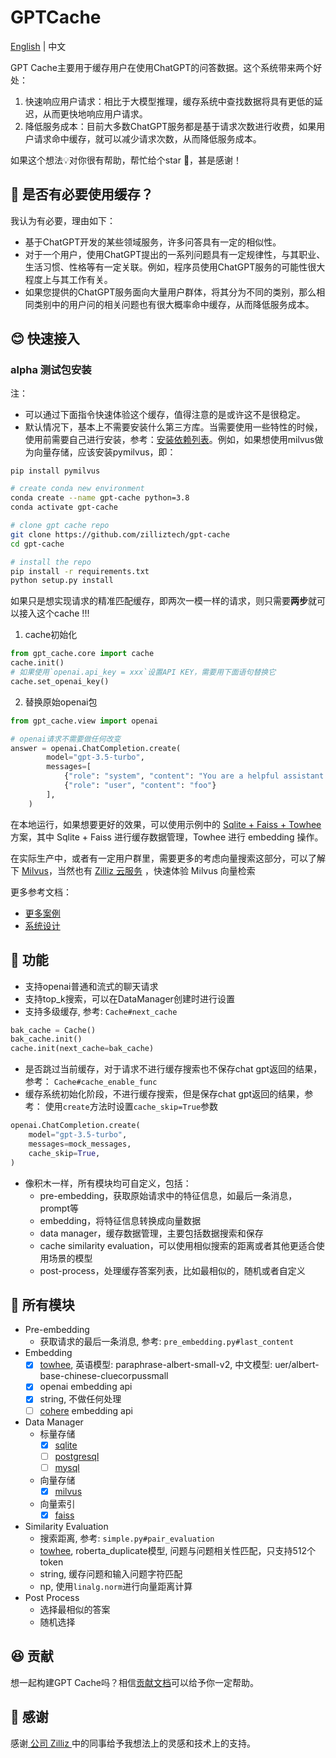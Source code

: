 # GPTCache

[English](README-CN.md) | 中文

GPT Cache主要用于缓存用户在使用ChatGPT的问答数据。这个系统带来两个好处：

1. 快速响应用户请求：相比于大模型推理，缓存系统中查找数据将具有更低的延迟，从而更快地响应用户请求。
2. 降低服务成本：目前大多数ChatGPT服务都是基于请求次数进行收费，如果用户请求命中缓存，就可以减少请求次数，从而降低服务成本。

如果这个想法💡对你很有帮助，帮忙给个star 🌟，甚是感谢！

## 🤔 是否有必要使用缓存？

我认为有必要，理由如下：

- 基于ChatGPT开发的某些领域服务，许多问答具有一定的相似性。
- 对于一个用户，使用ChatGPT提出的一系列问题具有一定规律性，与其职业、生活习惯、性格等有一定关联。例如，程序员使用ChatGPT服务的可能性很大程度上与其工作有关。
- 如果您提供的ChatGPT服务面向大量用户群体，将其分为不同的类别，那么相同类别中的用户问的相关问题也有很大概率命中缓存，从而降低服务成本。

## 😊 快速接入

### alpha 测试包安装

注：
- 可以通过下面指令快速体验这个缓存，值得注意的是或许这不是很稳定。
- 默认情况下，基本上不需要安装什么第三方库。当需要使用一些特性的时候，使用前需要自己进行安装，参考：[安装依赖列表](doc/installation.md)。例如，如果想使用milvus做为向量存储，应该安装pymilvus，即：
```
pip install pymilvus
```

```bash
# create conda new environment
conda create --name gpt-cache python=3.8
conda activate gpt-cache

# clone gpt cache repo
git clone https://github.com/zilliztech/gpt-cache
cd gpt-cache

# install the repo
pip install -r requirements.txt
python setup.py install
```

如果只是想实现请求的精准匹配缓存，即两次一模一样的请求，则只需要**两步**就可以接入这个cache !!!

1. cache初始化
```python
from gpt_cache.core import cache
cache.init()
# 如果使用`openai.api_key = xxx`设置API KEY，需要用下面语句替换它
cache.set_openai_key()
```
2. 替换原始openai包
```python
from gpt_cache.view import openai

# openai请求不需要做任何改变
answer = openai.ChatCompletion.create(
        model="gpt-3.5-turbo",
        messages=[
            {"role": "system", "content": "You are a helpful assistant."},
            {"role": "user", "content": "foo"}
        ],
    )
```

在本地运行，如果想要更好的效果，可以使用示例中的 [Sqlite + Faiss + Towhee](example/sf_towhee/sf_manager.py) 方案，其中 Sqlite + Faiss 进行缓存数据管理，Towhee 进行 embedding 操作。

在实际生产中，或者有一定用户群里，需要更多的考虑向量搜索这部分，可以了解下 [Milvus](https://github.com/milvus-io/milvus)，当然也有 [Zilliz 云服务](https://cloud.zilliz.com/) ，快速体验 Milvus 向量检索

更多参考文档：

- [更多案例](example/example.md)
- [系统设计](doc/system-cn.md)

## 🥳 功能

- 支持openai普通和流式的聊天请求
- 支持top_k搜索，可以在DataManager创建时进行设置
- 支持多级缓存, 参考: `Cache#next_cache`

```python
bak_cache = Cache()
bak_cache.init()
cache.init(next_cache=bak_cache)
```

- 是否跳过当前缓存，对于请求不进行缓存搜索也不保存chat gpt返回的结果，参考： `Cache#cache_enable_func`
- 缓存系统初始化阶段，不进行缓存搜索，但是保存chat gpt返回的结果，参考： 使用`create`方法时设置`cache_skip=True`参数

```python
openai.ChatCompletion.create(
    model="gpt-3.5-turbo",
    messages=mock_messages,
    cache_skip=True,
)
```

- 像积木一样，所有模块均可自定义，包括：
  - pre-embedding，获取原始请求中的特征信息，如最后一条消息，prompt等
  - embedding，将特征信息转换成向量数据
  - data manager，缓存数据管理，主要包括数据搜索和保存
  - cache similarity evaluation，可以使用相似搜索的距离或者其他更适合使用场景的模型
  - post-process，处理缓存答案列表，比如最相似的，随机或者自定义

## 🤗 所有模块

- Pre-embedding
  - 获取请求的最后一条消息, 参考: `pre_embedding.py#last_content`
- Embedding
  - [x] [towhee](https://towhee.io/), 英语模型: paraphrase-albert-small-v2, 中文模型: uer/albert-base-chinese-cluecorpussmall
  - [x] openai embedding api
  - [x] string, 不做任何处理
  - [ ] [cohere](https://docs.cohere.ai/reference/embed) embedding api  
- Data Manager
  - 标量存储
    - [x] [sqlite](https://sqlite.org/docs.html)
    - [ ] [postgresql](https://www.postgresql.org/)
    - [ ] [mysql](https://www.mysql.com/)
  - 向量存储
    - [x] [milvus](https://milvus.io/)
  - 向量索引
    - [x] [faiss](https://faiss.ai/)
- Similarity Evaluation
  - 搜索距离, 参考: `simple.py#pair_evaluation`
  - [towhee](https://towhee.io/), roberta_duplicate模型, 问题与问题相关性匹配，只支持512个token
  - string, 缓存问题和输入问题字符匹配
  - np, 使用`linalg.norm`进行向量距离计算
- Post Process
  - 选择最相似的答案
  - 随机选择

## 😆 贡献
想一起构建GPT Cache吗？相信[贡献文档](doc/contributing.md)可以给予你一定帮助。

## 🙏 感谢

感谢[ 公司 Zilliz ](https://zilliz.com/)中的同事给予我想法上的灵感和技术上的支持。